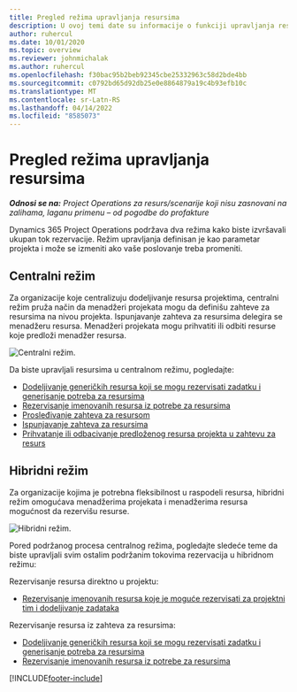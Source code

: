 ```yaml
---
title: Pregled režima upravljanja resursima
description: U ovoj temi date su informacije o funkciji upravljanja resursima u usluzi Dynamics 365 Project Operations.
author: ruhercul
ms.date: 10/01/2020
ms.topic: overview
ms.reviewer: johnmichalak
ms.author: ruhercul
ms.openlocfilehash: f30bac95b2beb92345cbe25332963c58d2bde4bb
ms.sourcegitcommit: c0792bd65d92db25e0e8864879a19c4b93efb10c
ms.translationtype: MT
ms.contentlocale: sr-Latn-RS
ms.lasthandoff: 04/14/2022
ms.locfileid: "8585073"
---
```

# <a name="resource-management-modes-overview"></a>Pregled režima upravljanja resursima

_**Odnosi se na:** Project Operations za resurs/scenarije koji nisu zasnovani na zalihama, laganu primenu – od pogodbe do profakture_


Dynamics 365 Project Operations podržava dva režima kako biste izvršavali ukupan tok rezervacije. Režim upravljanja definisan je kao parametar projekta i može se izmeniti ako vaše poslovanje treba promeniti.    

## <a name="central-mode"></a>Centralni režim
Za organizacije koje centralizuju dodeljivanje resursa projektima, centralni režim pruža način da menadžeri projekata mogu da definišu zahteve za resursima na nivou projekta. Ispunjavanje zahteva za resursima delegira se menadžeru resursa. Menadžeri projekata mogu prihvatiti ili odbiti resurse koje predloži menadžer resursa.

![Centralni režim.](./media/resource-management-central.png)

Da biste upravljali resursima u centralnom režimu, pogledajte:

- [Dodeljivanje generičkih resursa koji se mogu rezervisati zadatku i generisanje potreba za resursima](/dynamics365/project-service/assign-generic-bookable-resource)
- [Rezervisanje imenovanih resursa iz potrebe za resursima](/dynamics365/project-service/book-named-resource)
- [Prosleđivanje zahteva za resursom](/dynamics365/project-service/submit-resource-request)
- [Ispunjavanje zahteva za resursima](/dynamics365/project-service/resource-management-fulfill-requests)
- [Prihvatanje ili odbacivanje predloženog resursa projekta u zahtevu za resurs](/dynamics365/project-service/accept-reject-proposed-resource)

## <a name="hybrid-mode"></a>Hibridni režim
Za organizacije kojima je potrebna fleksibilnost u raspodeli resursa, hibridni režim omogućava menadžerima projekata i menadžerima resursa mogućnost da rezervišu resurse.

![Hibridni režim.](./media/resource-management-hybrid.png)

Pored podržanog procesa centralnog režima, pogledajte sledeće teme da biste upravljali svim ostalim podržanim tokovima rezervacija u hibridnom režimu:

Rezervisanje resursa direktno u projektu:
- [Rezervisanje imenovanih resursa koje je moguće rezervisati za projektni tim i dodeljivanje zadataka](/dynamics365/project-service/assign-named-bookable-resource)

Rezervisanje resursa iz zahteva za resursima:
- [Dodeljivanje generičkih resursa koji se mogu rezervisati zadatku i generisanje potreba za resursima](/dynamics365/project-service/assign-generic-bookable-resource)
- [Rezervisanje imenovanih resursa iz potrebe za resursima](/dynamics365/project-service/book-named-resource)


[!INCLUDE[footer-include](../includes/footer-banner.md)]